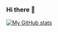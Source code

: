 ### Hi there 👋

[![My GitHub stats](https://github-readme-stats.vercel.app/api?username=anuraghazra)](https://github.com/cone011/github-readme-stats)

<!--
**cone011/cone011** is a ✨ _special_ ✨ repository because its `README.md` (this file) appears on your GitHub profile.

Here are some ideas to get you started:

 🔭 I’m currently working on ...
 🌱 I’m currently learning ...
 👯 I’m looking to collaborate on ...
 🤔 I’m looking for help with ...
 💬 Ask me about ...
 📫 How to reach me: ...
 😄 Pronouns: ...
⚡ Fun fact: ...
-->
